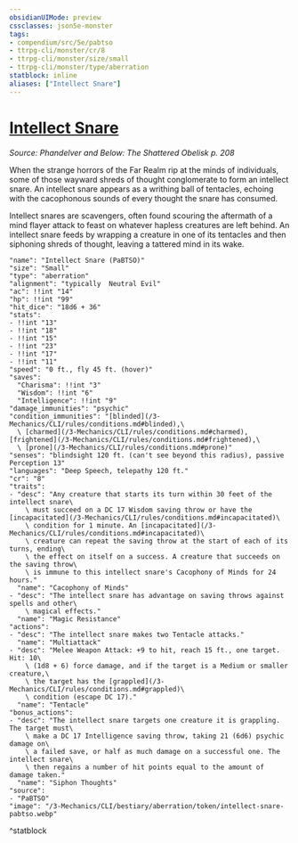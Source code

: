 ```yaml
---
obsidianUIMode: preview
cssclasses: json5e-monster
tags:
- compendium/src/5e/pabtso
- ttrpg-cli/monster/cr/8
- ttrpg-cli/monster/size/small
- ttrpg-cli/monster/type/aberration
statblock: inline
aliases: ["Intellect Snare"]
---
```

# [Intellect Snare](3-Mechanics\CLI\bestiary\aberration/intellect-snare-pabtso.md)
*Source: Phandelver and Below: The Shattered Obelisk p. 208*  

When the strange horrors of the Far Realm rip at the minds of individuals, some of those wayward shreds of thought conglomerate to form an intellect snare. An intellect snare appears as a writhing ball of tentacles, echoing with the cacophonous sounds of every thought the snare has consumed.

Intellect snares are scavengers, often found scouring the aftermath of a mind flayer attack to feast on whatever hapless creatures are left behind. An intellect snare feeds by wrapping a creature in one of its tentacles and then siphoning shreds of thought, leaving a tattered mind in its wake.

```statblock
"name": "Intellect Snare (PaBTSO)"
"size": "Small"
"type": "aberration"
"alignment": "typically  Neutral Evil"
"ac": !!int "14"
"hp": !!int "99"
"hit_dice": "18d6 + 36"
"stats":
- !!int "13"
- !!int "18"
- !!int "15"
- !!int "23"
- !!int "17"
- !!int "11"
"speed": "0 ft., fly 45 ft. (hover)"
"saves":
  "Charisma": !!int "3"
  "Wisdom": !!int "6"
  "Intelligence": !!int "9"
"damage_immunities": "psychic"
"condition_immunities": "[blinded](/3-Mechanics/CLI/rules/conditions.md#blinded),\
  \ [charmed](/3-Mechanics/CLI/rules/conditions.md#charmed), [frightened](/3-Mechanics/CLI/rules/conditions.md#frightened),\
  \ [prone](/3-Mechanics/CLI/rules/conditions.md#prone)"
"senses": "blindsight 120 ft. (can't see beyond this radius), passive Perception 13"
"languages": "Deep Speech, telepathy 120 ft."
"cr": "8"
"traits":
- "desc": "Any creature that starts its turn within 30 feet of the intellect snare\
    \ must succeed on a DC 17 Wisdom saving throw or have the [incapacitated](/3-Mechanics/CLI/rules/conditions.md#incapacitated)\
    \ condition for 1 minute. An [incapacitated](/3-Mechanics/CLI/rules/conditions.md#incapacitated)\
    \ creature can repeat the saving throw at the start of each of its turns, ending\
    \ the effect on itself on a success. A creature that succeeds on the saving throw\
    \ is immune to this intellect snare's Cacophony of Minds for 24 hours."
  "name": "Cacophony of Minds"
- "desc": "The intellect snare has advantage on saving throws against spells and other\
    \ magical effects."
  "name": "Magic Resistance"
"actions":
- "desc": "The intellect snare makes two Tentacle attacks."
  "name": "Multiattack"
- "desc": "Melee Weapon Attack: +9 to hit, reach 15 ft., one target. Hit: 10\
    \ (1d8 + 6) force damage, and if the target is a Medium or smaller creature,\
    \ the target has the [grappled](/3-Mechanics/CLI/rules/conditions.md#grappled)\
    \ condition (escape DC 17)."
  "name": "Tentacle"
"bonus_actions":
- "desc": "The intellect snare targets one creature it is grappling. The target must\
    \ make a DC 17 Intelligence saving throw, taking 21 (6d6) psychic damage on\
    \ a failed save, or half as much damage on a successful one. The intellect snare\
    \ then regains a number of hit points equal to the amount of damage taken."
  "name": "Siphon Thoughts"
"source":
- "PaBTSO"
"image": "/3-Mechanics/CLI/bestiary/aberration/token/intellect-snare-pabtso.webp"
```
^statblock